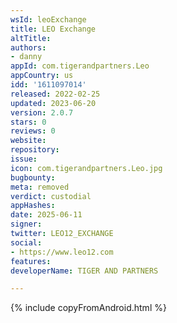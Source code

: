 ```yaml
---
wsId: leoExchange
title: LEO Exchange
altTitle: 
authors:
- danny
appId: com.tigerandpartners.Leo
appCountry: us
idd: '1611097014'
released: 2022-02-25
updated: 2023-06-20
version: 2.0.7
stars: 0
reviews: 0
website: 
repository: 
issue: 
icon: com.tigerandpartners.Leo.jpg
bugbounty: 
meta: removed
verdict: custodial
appHashes: 
date: 2025-06-11
signer: 
twitter: LEO12_EXCHANGE
social:
- https://www.leo12.com
features: 
developerName: TIGER AND PARTNERS

---
```


{% include copyFromAndroid.html %}
